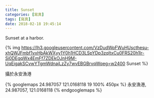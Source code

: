 ```yaml
---
title: Sunset
categories: [寫真]
tags: [寫真]
date: 2018-02-18 19:45:14
---
```

Sunset at a harbor.

{% img https://lh3.googleusercontent.com/VzDudWpFWuHUscthesu-xhQWJFmbf1vxHbAkWXyy1Y0h1HCD3LSpYDp3zqltxCu0FRS20h1lr-Si0DEgqWx4EmFf7ZDEkOJnH9M-UqEigakSCvwYTgmWdnajLzZy7wvEBGBrvqWqeg=w2400 Sunset %}

攝於永安漁港

{% googlemaps 24.987057 121.0168118 19 100% 450px %}
  永安漁港, 24.987057, 121.0168118
{% endgooglemaps %}